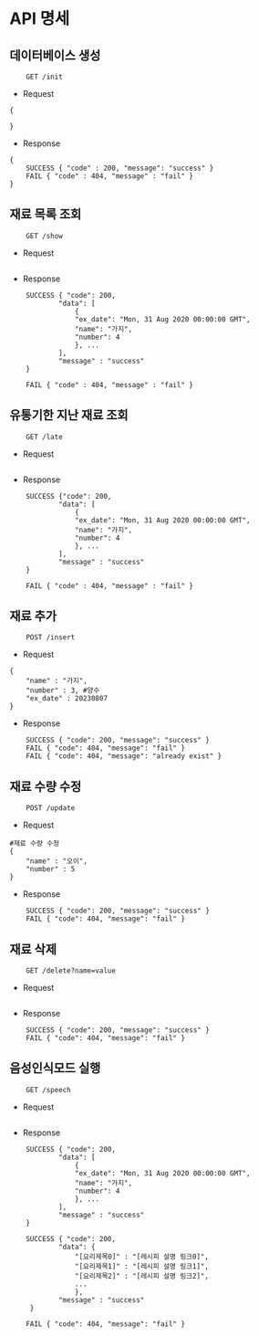 API 명세
=
데이터베이스 생성
-
``` 
    GET /init
```
- Request
```
{

}
```
- Response
```
{
    SUCCESS { "code" : 200, "message": "success" }
    FAIL { "code" : 404, "message" : "fail" }
}
```

재료 목록 조회
-
```
    GET /show
```
- Request
```

```
- Response
```
    SUCCESS { "code": 200,
            "data": [
                {
                "ex_date": "Mon, 31 Aug 2020 00:00:00 GMT",
                "name": "가지",
                "number": 4
                }, ...
            ],
            "message" : "success"
    }

    FAIL { "code" : 404, "message" : "fail" }
```


유통기한 지난 재료 조회
-
```
    GET /late
```
- Request
```
```
- Response
```
    SUCCESS {"code": 200,
            "data": [
                {
                "ex_date": "Mon, 31 Aug 2020 00:00:00 GMT",
                "name": "가지",
                "number": 4
                }, ...
            ],
            "message" : "success"
    }

    FAIL { "code" : 404, "message" : "fail" }
```

재료 추가
-
```
    POST /insert
```
- Request
```
{
    "name" : "가지",
    "number" : 3, #양수
    "ex_date" : 20230807
}
```
- Response
```
    SUCCESS { "code": 200, "message": "success" }
    FAIL { "code": 404, "message": "fail" }
    FAIL { "code": 404, "message": "already exist" }
```
재료 수량 수정
-
```
    POST /update
```
- Request
```
#재료 수량 수정
{   
    "name" : "오이",
    "number" : 5
}
```
- Response
```
    SUCCESS { "code": 200, "message": "success" }
    FAIL { "code": 404, "message": "fail" }
```
재료 삭제
-
```
    GET /delete?name=value
```
- Request
```
```
- Response
```
    SUCCESS { "code": 200, "message": "success" }
    FAIL { "code": 404, "message": "fail" }
```

음성인식모드 실행
-
```
    GET /speech
```
- Request
```
```
- Response
```
    SUCCESS { "code": 200,
            "data": [
                {
                "ex_date": "Mon, 31 Aug 2020 00:00:00 GMT",
                "name": "가지",
                "number": 4
                }, ...
            ],
            "message" : "success"
    }

    SUCCESS { "code": 200,
            "data": {
                "[요리제목0]" : "[레시피 설명 링크0]",
                "[요리제목1]" : "[레시피 설명 링크1]",
                "[요리제목2]" : "[레시피 설명 링크2]",
                ...
                },
            "message" : "success"
     }

    FAIL { "code": 404, "message": "fail" }
```